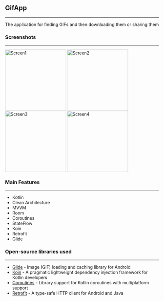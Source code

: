## GifApp
---
The application for finding GIFs and then downloading them or sharing them

### Screenshots
---
<img align="left" alt="Screen1" width="200px" src="https://user-images.githubusercontent.com/96663113/200574144-c3739b5b-fe29-45b6-9051-17bf73c1f3ee.jpg" />
<img align="left" alt="Screen2" width="200px" src="https://user-images.githubusercontent.com/96663113/200574144-c3739b5b-fe29-45b6-9051-17bf73c1f3ee.jpg" />
<img align="left" alt="Screen3" width="200px" src="https://user-images.githubusercontent.com/96663113/200574144-c3739b5b-fe29-45b6-9051-17bf73c1f3ee.jpg" />
<img align="center" alt="Screen4" width="200px" src="https://user-images.githubusercontent.com/96663113/200574144-c3739b5b-fe29-45b6-9051-17bf73c1f3ee.jpg" />

### Main Features
---
- Kotlin
- Clean Architecture
- MVVM
- Room
- Coroutines
- StateFlow
- Koin
- Retrofit
- Glide

### Open-source libraries used
---
- [Glide](https://github.com/bumptech/glide) - Image (GIF) loading and caching library for Android
- [Koin](https://github.com/InsertKoinIO/koin) - A pragmatic lightweight dependency injection framework for Kotlin developers
- [Coroutines](https://github.com/Kotlin/kotlinx.coroutines) - Library support for Kotlin coroutines with multiplatform support
- [Retrofit](https://square.github.io/retrofit/) - A type-safe HTTP client for Android and Java
